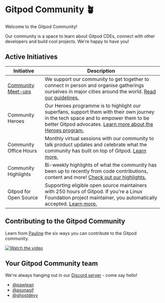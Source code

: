 # Gitpod Community 🪴

Welcome to the Gitpod Community!

Our community is a space to learn about Gitpod CDEs, connect with other developers and build cool projects. We're happy to have you!

## Active Initiatives

| Initiative                                              | Description                                                                                                                                                                                                                                         |
| ------------------------------------------------------- | --------------------------------------------------------------------------------------------------------------------------------------------------------------------------------------------------------------------------------------------------- |
| [Community Meet-ups](https://guild.host/gitpod/network) | We support our community to get together to connect in person and organise gatherings ourselves in major cities around the world. [Read our guidelines.](https://www.notion.so/Hosting-a-Gitpod-Community-meet-up-77bdde81c5b04d80b93e425ebdd568ef) |
| Community Heroes                                        | Our Heroes programme is to highlight our superfans, support them with their own journey in the tech space and to empower them to be better Gitpod advocates. [Learn more about the Heroes program.](https://www.gitpod.io/community/heroes)          |
| Community Office Hours                                  | Monthly virtual sessions with our community to talk product updates and celebrate what the community has built on top of Gitpod. [Learn more.](https://github.com/gitpod-io/community/tree/main/office-hours)                                       |
| Community Highlights                                    | Bi-weekly highlights of what the community has been up to recently from code contributions, content and more! [Check out our highlights.](https://github.com/gitpod-io/community/tree/main/community-highlights)                                    |
| Gitpod for Open Source                                  | Supporting eligible open source maintainers with 250 hours of Gitpod. If you're a Linux Foundation project maintainer, you automatically accepted. [Learn more.](https://www.gitpod.io/discover/opensource)                                         |

## Contributing to the Gitpod Community

Learn from [Pauline](https://twitter.com/paulienuh) the six ways you can contribute to the Gitpod community.

[![Watch the video](https://img.youtube.com/vi/PNuesKDpzXo/hqdefault.jpg)](https://youtu.be/PNuesKDpzXo)

## Your Gitpod Community team

We're always hanging out in our [Discord server](https://www.gitpod.io/chat) - come say hello!

- [@pawlean](https://github.com/pawlean)
- [@axonasif](https://github.com/axonasif)
- [@ghostdevv](https://github.com/ghostdevv)
